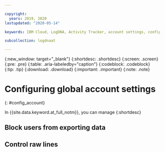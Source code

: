 ```yaml
---

copyright:
  years: 2019, 2020
lastupdated: "2020-05-14"

keywords: IBM Cloud, LogDNA, Activity Tracker, account settings, config

subcollection: logdnaat

---
```


{:new_window: target="_blank"}
{:shortdesc: .shortdesc}
{:screen: .screen}
{:pre: .pre}
{:table: .aria-labeledby="caption"}
{:codeblock: .codeblock}
{:tip: .tip}
{:download: .download}
{:important: .important}
{:note: .note}

 
# Configuring global account settings
{: #config_account}

In {{site.data.keyword.at_full_notm}}, you can manage 
{:shortdesc}




## Block users from exporting data

## Control raw lines
